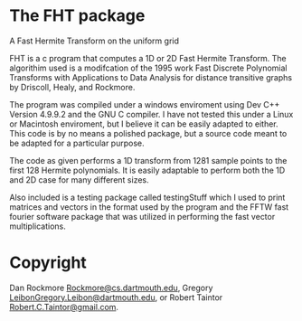 # The FHT package

A Fast Hermite Transform on the uniform grid

FHT is a c program that computes a 1D or 2D Fast Hermite Transform. The algorithim used is a modifcation of the 1995 work Fast Discrete Polynomial Transforms with Applications to Data Analysis for distance transitive graphs by Driscoll, Healy, and Rockmore.

The program was compiled under a windows enviroment using Dev C++ Version 4.9.9.2 and the GNU C compiler. I have not tested this under a Linux or Macintosh enviroment, but I believe it can be easily adapted to either. This code is by no means a polished package, but a source code meant to be adapted for a particular purpose.

The code as given performs a 1D transform from 1281 sample points to the first 128 Hermite polynomials. It is easily adaptable to perform both the 1D and 2D case for many different sizes.

Also included is a testing package called testingStuff which I used to print matrices and vectors in the format used by the program and the FFTW fast fourier software package that was utilized in performing the fast vector multiplications.

# Copyright

Dan Rockmore Rockmore@cs.dartmouth.edu, Gregory LeibonGregory.Leibon@dartmouth.edu, or Robert Taintor Robert.C.Taintor@gmail.com.
